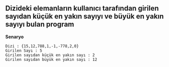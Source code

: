 ## Dizideki elemanların kullanıcı tarafından girilen sayıdan küçük en yakın sayıyı ve büyük en yakın sayıyı bulan program

**Senaryo** 

```output 
Dizi : {15,12,788,1,-1,-778,2,0}
Girilen Sayı : 5
Girilen sayıdan küçük en yakın sayı : 2
Girilen sayıdan büyük en yakın sayı : 12
```
